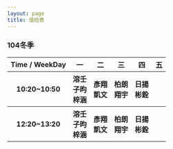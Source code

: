```yaml
---
layout: page
title: 值班表
---
```


### 104冬季

<table>
  <thead>
    <tr>
      <th>Time / WeekDay</th>
      <th>一</th>
      <th>二</th>
      <th>三</th>
      <th>四</th>
      <th>五</th>
    </tr>
  </thead>
  <tbody>
    <tr>
      <th>10:20~10:50</th>
      <th>溶壬<br />子昀<br />梓涵</th>
      <th>彥翔<br />凱文</th>
      <th>柏朗<br />翔宇</th>
      <th>日揚<br />彬銓</th>
      <th>&nbsp;</th>
    </tr>
  </tbody>
  <tbody>
    <tr>
      <th>12:20~13:20</th>
      <th>溶壬<br />子昀<br />梓涵</th>
      <th>彥翔<br />凱文</th>
      <th>柏朗<br />翔宇</th>
      <th>日揚<br />彬銓</th>
      <th>&nbsp;</th>
    </tr>
  </tbody>
</table>

